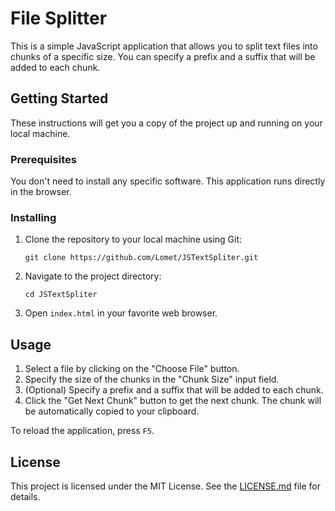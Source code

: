 # File Splitter

This is a simple JavaScript application that allows you to split text files into chunks of a specific size. You can specify a prefix and a suffix that will be added to each chunk.

## Getting Started

These instructions will get you a copy of the project up and running on your local machine.

### Prerequisites

You don't need to install any specific software. This application runs directly in the browser.

### Installing

1. Clone the repository to your local machine using Git:

    ```
    git clone https://github.com/Lomet/JSTextSpliter.git
    ```

2. Navigate to the project directory:

    ```
    cd JSTextSpliter
    ```

3. Open `index.html` in your favorite web browser.

## Usage

1. Select a file by clicking on the "Choose File" button.
2. Specify the size of the chunks in the "Chunk Size" input field.
3. (Optional) Specify a prefix and a suffix that will be added to each chunk.
4. Click the "Get Next Chunk" button to get the next chunk. The chunk will be automatically copied to your clipboard.

To reload the application, press `F5`.

## License

This project is licensed under the MIT License. See the [LICENSE.md](LICENSE.md) file for details.
